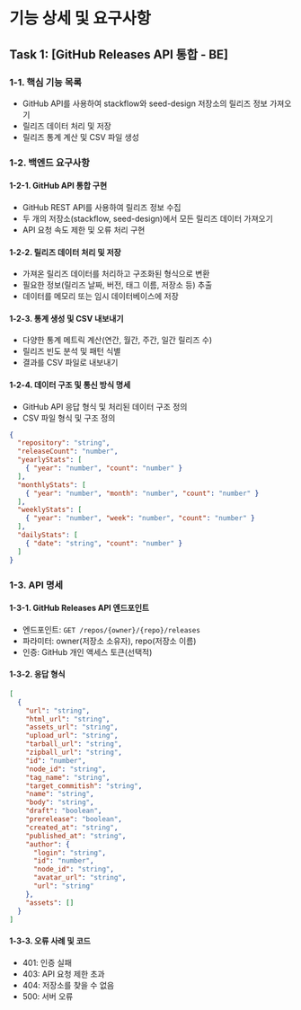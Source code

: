 # 기능 상세 및 요구사항

## Task 1: [GitHub Releases API 통합 - BE]

### 1-1. 핵심 기능 목록
- GitHub API를 사용하여 stackflow와 seed-design 저장소의 릴리즈 정보 가져오기
- 릴리즈 데이터 처리 및 저장
- 릴리즈 통계 계산 및 CSV 파일 생성

### 1-2. 백엔드 요구사항

#### 1-2-1. GitHub API 통합 구현
- GitHub REST API를 사용하여 릴리즈 정보 수집
- 두 개의 저장소(stackflow, seed-design)에서 모든 릴리즈 데이터 가져오기
- API 요청 속도 제한 및 오류 처리 구현

#### 1-2-2. 릴리즈 데이터 처리 및 저장
- 가져온 릴리즈 데이터를 처리하고 구조화된 형식으로 변환
- 필요한 정보(릴리즈 날짜, 버전, 태그 이름, 저장소 등) 추출
- 데이터를 메모리 또는 임시 데이터베이스에 저장

#### 1-2-3. 통계 생성 및 CSV 내보내기
- 다양한 통계 메트릭 계산(연간, 월간, 주간, 일간 릴리즈 수)
- 릴리즈 빈도 분석 및 패턴 식별
- 결과를 CSV 파일로 내보내기

#### 1-2-4. 데이터 구조 및 통신 방식 명세
- GitHub API 응답 형식 및 처리된 데이터 구조 정의
- CSV 파일 형식 및 구조 정의

```json
{
  "repository": "string",
  "releaseCount": "number",
  "yearlyStats": [
    { "year": "number", "count": "number" }
  ],
  "monthlyStats": [
    { "year": "number", "month": "number", "count": "number" }
  ],
  "weeklyStats": [
    { "year": "number", "week": "number", "count": "number" }
  ],
  "dailyStats": [
    { "date": "string", "count": "number" }
  ]
}
```

### 1-3. API 명세

#### 1-3-1. GitHub Releases API 엔드포인트
- 엔드포인트: `GET /repos/{owner}/{repo}/releases`
- 파라미터: owner(저장소 소유자), repo(저장소 이름)
- 인증: GitHub 개인 액세스 토큰(선택적)

#### 1-3-2. 응답 형식

```json
[
  {
    "url": "string",
    "html_url": "string",
    "assets_url": "string",
    "upload_url": "string",
    "tarball_url": "string",
    "zipball_url": "string",
    "id": "number",
    "node_id": "string",
    "tag_name": "string",
    "target_commitish": "string",
    "name": "string",
    "body": "string",
    "draft": "boolean",
    "prerelease": "boolean",
    "created_at": "string",
    "published_at": "string",
    "author": {
      "login": "string",
      "id": "number",
      "node_id": "string",
      "avatar_url": "string",
      "url": "string"
    },
    "assets": []
  }
]
```

#### 1-3-3. 오류 사례 및 코드
- 401: 인증 실패
- 403: API 요청 제한 초과
- 404: 저장소를 찾을 수 없음
- 500: 서버 오류
